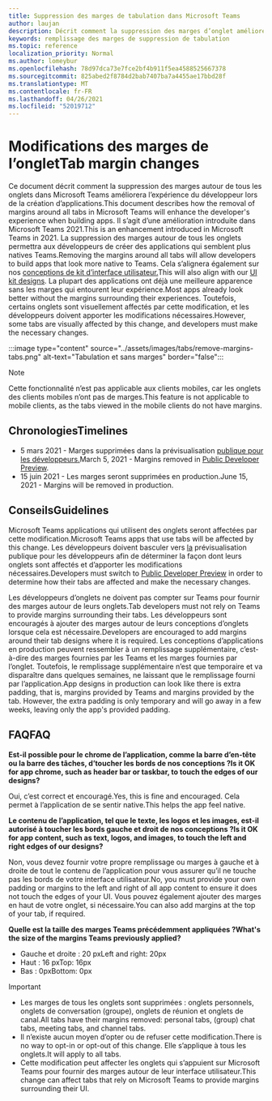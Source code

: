 ```yaml
---
title: Suppression des marges de tabulation dans Microsoft Teams
author: laujan
description: Décrit comment la suppression des marges d’onglet améliorera l’expérience du développeur.
keywords: remplissage des marges de suppression de tabulation
ms.topic: reference
localization_priority: Normal
ms.author: lomeybur
ms.openlocfilehash: 78d97dca73e7fce2bf4b911f5ea4588525667378
ms.sourcegitcommit: 825abed2f8784d2bab7407ba7a4455ae17bbd28f
ms.translationtype: MT
ms.contentlocale: fr-FR
ms.lasthandoff: 04/26/2021
ms.locfileid: "52019712"
---
```

# <a name="tab-margin-changes"></a><span data-ttu-id="d25a5-104">Modifications des marges de l’onglet</span><span class="sxs-lookup"><span data-stu-id="d25a5-104">Tab margin changes</span></span>

<span data-ttu-id="d25a5-105">Ce document décrit comment la suppression des marges autour de tous les onglets dans Microsoft Teams améliorera l’expérience du développeur lors de la création d’applications.</span><span class="sxs-lookup"><span data-stu-id="d25a5-105">This document describes how the removal of margins around all tabs in Microsoft Teams will enhance the developer's experience when building apps.</span></span> <span data-ttu-id="d25a5-106">Il s’agit d’une amélioration introduite dans Microsoft Teams 2021.</span><span class="sxs-lookup"><span data-stu-id="d25a5-106">This is an enhancement introduced in Microsoft Teams in 2021.</span></span>
<span data-ttu-id="d25a5-107">La suppression des marges autour de tous les onglets permettra aux développeurs de créer des applications qui semblent plus natives Teams.</span><span class="sxs-lookup"><span data-stu-id="d25a5-107">Removing the margins around all tabs will allow developers to build apps that look more native to Teams.</span></span> <span data-ttu-id="d25a5-108">Cela s’alignera également sur nos [conceptions de kit d’interface utilisateur.](~/tabs/design/tabs.md)</span><span class="sxs-lookup"><span data-stu-id="d25a5-108">This will also align with our [UI kit designs](~/tabs/design/tabs.md).</span></span> <span data-ttu-id="d25a5-109">La plupart des applications ont déjà une meilleure apparence sans les marges qui entourent leur expérience.</span><span class="sxs-lookup"><span data-stu-id="d25a5-109">Most apps already look better without the margins surrounding their experiences.</span></span> <span data-ttu-id="d25a5-110">Toutefois, certains onglets sont visuellement affectés par cette modification, et les développeurs doivent apporter les modifications nécessaires.</span><span class="sxs-lookup"><span data-stu-id="d25a5-110">However, some tabs are visually affected by this change, and developers must make the necessary changes.</span></span>

:::image type="content" source="../assets/images/tabs/remove-margins-tabs.png" alt-text="Tabulation et sans marges" border="false":::

> [!NOTE]
> <span data-ttu-id="d25a5-112">Cette fonctionnalité n’est pas applicable aux clients mobiles, car les onglets des clients mobiles n’ont pas de marges.</span><span class="sxs-lookup"><span data-stu-id="d25a5-112">This feature is not applicable to mobile clients, as the tabs viewed in the mobile clients do not have margins.</span></span> 

## <a name="timelines"></a><span data-ttu-id="d25a5-113">Chronologies</span><span class="sxs-lookup"><span data-stu-id="d25a5-113">Timelines</span></span>

* <span data-ttu-id="d25a5-114">5 mars 2021 - Marges supprimées dans la prévisualisation [publique pour les développeurs.](~/resources/dev-preview/developer-preview-intro.md)</span><span class="sxs-lookup"><span data-stu-id="d25a5-114">March 5, 2021 - Margins removed in [Public Developer Preview](~/resources/dev-preview/developer-preview-intro.md).</span></span>
* <span data-ttu-id="d25a5-115">15 juin 2021 - Les marges seront supprimées en production.</span><span class="sxs-lookup"><span data-stu-id="d25a5-115">June 15, 2021 - Margins will be removed in production.</span></span>

## <a name="guidelines"></a><span data-ttu-id="d25a5-116">Conseils</span><span class="sxs-lookup"><span data-stu-id="d25a5-116">Guidelines</span></span>

<span data-ttu-id="d25a5-117">Microsoft Teams applications qui utilisent des onglets seront affectées par cette modification.</span><span class="sxs-lookup"><span data-stu-id="d25a5-117">Microsoft Teams apps that use tabs will be affected by this change.</span></span> <span data-ttu-id="d25a5-118">Les développeurs doivent basculer vers [la](~/resources/dev-preview/developer-preview-intro.md) prévisualisation publique pour les développeurs afin de déterminer la façon dont leurs onglets sont affectés et d’apporter les modifications nécessaires.</span><span class="sxs-lookup"><span data-stu-id="d25a5-118">Developers must switch to [Public Developer Preview](~/resources/dev-preview/developer-preview-intro.md) in order to determine how their tabs are affected and make the necessary changes.</span></span>

<span data-ttu-id="d25a5-119">Les développeurs d’onglets ne doivent pas compter sur Teams pour fournir des marges autour de leurs onglets.</span><span class="sxs-lookup"><span data-stu-id="d25a5-119">Tab developers must not rely on Teams to provide margins surrounding their tabs.</span></span> <span data-ttu-id="d25a5-120">Les développeurs sont encouragés à ajouter des marges autour de leurs conceptions d’onglets lorsque cela est nécessaire.</span><span class="sxs-lookup"><span data-stu-id="d25a5-120">Developers are encouraged to add margins around their tab designs where it is required.</span></span> <span data-ttu-id="d25a5-121">Les conceptions d’applications en production peuvent ressembler à un remplissage supplémentaire, c’est-à-dire des marges fournies par les Teams et les marges fournies par l’onglet. Toutefois, le remplissage supplémentaire n’est que temporaire et va disparaître dans quelques semaines, ne laissant que le remplissage fourni par l’application.</span><span class="sxs-lookup"><span data-stu-id="d25a5-121">App designs in production can look like there is extra padding, that is, margins provided by Teams and margins provided by the tab. However, the extra padding is only temporary and will go away in a few weeks, leaving only the app's provided padding.</span></span>

## <a name="faq"></a><span data-ttu-id="d25a5-122">FAQ</span><span class="sxs-lookup"><span data-stu-id="d25a5-122">FAQ</span></span>

<span data-ttu-id="d25a5-123">**Est-il possible pour le chrome de l’application, comme la barre d’en-tête ou la barre des tâches, d’toucher les bords de nos conceptions ?**</span><span class="sxs-lookup"><span data-stu-id="d25a5-123">**Is it OK for app chrome, such as header bar or taskbar, to touch the edges of our designs?**</span></span>

<span data-ttu-id="d25a5-124">Oui, c’est correct et encouragé.</span><span class="sxs-lookup"><span data-stu-id="d25a5-124">Yes, this is fine and encouraged.</span></span> <span data-ttu-id="d25a5-125">Cela permet à l’application de se sentir native.</span><span class="sxs-lookup"><span data-stu-id="d25a5-125">This helps the app feel native.</span></span>

<span data-ttu-id="d25a5-126">**Le contenu de l’application, tel que le texte, les logos et les images, est-il autorisé à toucher les bords gauche et droit de nos conceptions ?**</span><span class="sxs-lookup"><span data-stu-id="d25a5-126">**Is it OK for app content, such as text, logos, and images, to touch the left and right edges of our designs?**</span></span>

<span data-ttu-id="d25a5-127">Non, vous devez fournir votre propre remplissage ou marges à gauche et à droite de tout le contenu de l’application pour vous assurer qu’il ne touche pas les bords de votre interface utilisateur.</span><span class="sxs-lookup"><span data-stu-id="d25a5-127">No, you must provide your own padding or margins to the left and right of all app content to ensure it does not touch the edges of your UI.</span></span> <span data-ttu-id="d25a5-128">Vous pouvez également ajouter des marges en haut de votre onglet, si nécessaire.</span><span class="sxs-lookup"><span data-stu-id="d25a5-128">You can also add margins at the top of your tab, if required.</span></span>

<span data-ttu-id="d25a5-129">**Quelle est la taille des marges Teams précédemment appliquées ?**</span><span class="sxs-lookup"><span data-stu-id="d25a5-129">**What's the size of the margins Teams previously applied?**</span></span>

* <span data-ttu-id="d25a5-130">Gauche et droite : 20 px</span><span class="sxs-lookup"><span data-stu-id="d25a5-130">Left and right: 20px</span></span>
* <span data-ttu-id="d25a5-131">Haut : 16 px</span><span class="sxs-lookup"><span data-stu-id="d25a5-131">Top: 16px</span></span>
* <span data-ttu-id="d25a5-132">Bas : 0px</span><span class="sxs-lookup"><span data-stu-id="d25a5-132">Bottom: 0px</span></span>

> [!IMPORTANT]
> * <span data-ttu-id="d25a5-133">Les marges de tous les onglets sont supprimées : onglets personnels, onglets de conversation (groupe), onglets de réunion et onglets de canal.</span><span class="sxs-lookup"><span data-stu-id="d25a5-133">All tabs have their margins removed: personal tabs, (group) chat tabs, meeting tabs, and channel tabs.</span></span>
> * <span data-ttu-id="d25a5-134">Il n’existe aucun moyen d’opter ou de refuser cette modification.</span><span class="sxs-lookup"><span data-stu-id="d25a5-134">There is no way to opt-in or opt-out of this change.</span></span> <span data-ttu-id="d25a5-135">Elle s’applique à tous les onglets.</span><span class="sxs-lookup"><span data-stu-id="d25a5-135">It will apply to all tabs.</span></span>
> * <span data-ttu-id="d25a5-136">Cette modification peut affecter les onglets qui s’appuient sur Microsoft Teams pour fournir des marges autour de leur interface utilisateur.</span><span class="sxs-lookup"><span data-stu-id="d25a5-136">This change can affect tabs that rely on Microsoft Teams to provide margins surrounding their UI.</span></span>
